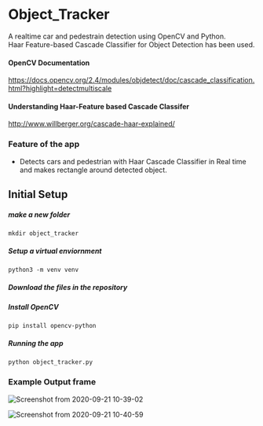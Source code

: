 
# Object_Tracker
A realtime car and pedestrain detection using OpenCV and Python.</br>
Haar Feature-based Cascade Classifier for Object Detection has been used.

#### OpenCV Documentation
https://docs.opencv.org/2.4/modules/objdetect/doc/cascade_classification.html?highlight=detectmultiscale

#### Understanding Haar-Feature based Cascade Classifer
http://www.willberger.org/cascade-haar-explained/

### Feature of the app
- Detects cars and pedestrian with Haar Cascade Classifier in Real time and makes rectangle around detected object.

## Initial Setup
##### make a new folder
```
mkdir object_tracker
```
##### Setup a virtual enviornment
```
python3 -m venv venv
```
##### Download the files in the repository
##### Install OpenCV
```
pip install opencv-python
```
##### Running the app
```
python object_tracker.py
```
### Example Output frame

![Screenshot from 2020-09-21 10-39-02](https://user-images.githubusercontent.com/43007503/93735664-5898e680-fbfb-11ea-8db3-a685a03af8a0.png)

![Screenshot from 2020-09-21 10-40-59](https://user-images.githubusercontent.com/43007503/93735692-71090100-fbfb-11ea-993c-96899eccc33a.png)
